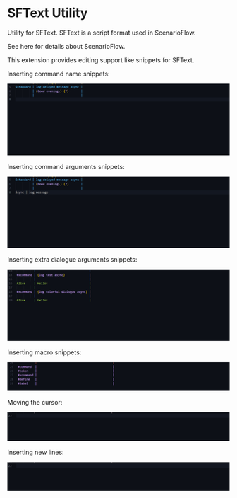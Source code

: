 # SFText Utility

Utility for SFText. SFText is a script format used in ScenarioFlow.

See here for details about ScenarioFlow.

This extension provides editing support like snippets for SFText.

Inserting command name snippets:

![example](./images/CommandNameSnippet.gif)

Inserting command arguments snippets:

![example](./images/CommandParameterSnippet.gif)

Inserting extra dialogue arguments snippets:

![example](./images/DialogueSnippet2.gif)

Inserting macro snippets:

![example](./images/MacroSnippet.gif)

Moving the cursor:

![example](./images/MoveCursor.gif)

Inserting new lines:

![example](./images/NewLine.gif)